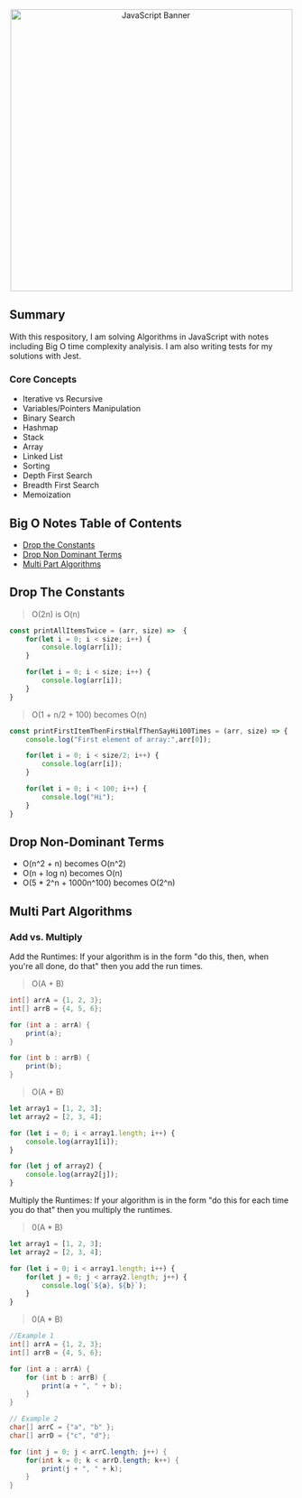 <div align="center">
    <img src="https://res.cloudinary.com/dddnhychw/image/upload/v1598718831/Icons/JS_eqbfi5.png" alt="JavaScript Banner" width="500"/>
</div>

## Summary
With this respository, I am solving Algorithms in JavaScript with notes including Big O time complexity analyisis. I am also writing tests for my solutions with Jest.

### Core Concepts
- Iterative vs Recursive
- Variables/Pointers Manipulation
- Binary Search
- Hashmap
- Stack
- Array
- Linked List
- Sorting
- Depth First Search
- Breadth First Search
- Memoization


## Big O Notes Table of Contents


- [Drop the Constants](#drop-the-constants)
- [Drop Non Dominant Terms](#drop-non-dominant-terms)
- [Multi Part Algorithms](#multi-part-algorithms)


## Drop The Constants

> O(2n) is O(n)

```JavaScript
const printAllItemsTwice = (arr, size) =>  {
    for(let i = 0; i < size; i++) {
        console.log(arr[i]);
    }

    for(let i = 0; i < size; i++) {
        console.log(arr[i]);
    }
}
```

> O(1 + n/2 + 100) becomes O(n)

```JavaScript
const printFirstItemThenFirstHalfThenSayHi100Times = (arr, size) => {
    console.log("First element of array:",arr[0]);

    for(let i = 0; i < size/2; i++) {
        console.log(arr[i]);
    }

    for(let i = 0; i < 100; i++) {
        console.log("Hi");
    }
}
```

## Drop Non-Dominant Terms
- O(n^2 + n) becomes O(n^2)
- O(n + log n) becomes O(n)
- O(5 * 2^n + 1000n^100) becomes O(2^n)

## Multi Part Algorithms

### Add vs. Multiply

Add the Runtimes: If your algorithm is in the form "do this, then, when you're all done, do that" then you add the run times.

> O(A + B)

```Java
int[] arrA = {1, 2, 3};
int[] arrB = {4, 5, 6};

for (int a : arrA) {
    print(a);
}

for (int b : arrB) {
    print(b);
}

```

> O(A + B)

```JavaScript
let array1 = [1, 2, 3];
let array2 = [2, 3, 4];

for (let i = 0; i < array1.length; i++) {
    console.log(array1[i]);
}

for (let j of array2) {
    console.log(array2[j]);
}
```

Multiply the Runtimes: If your algorithm is in the form "do this for each time you do that" then you multiply the runtimes.

> 0(A * B)

```JavaScript
let array1 = [1, 2, 3];
let array2 = [2, 3, 4];

for (let i = 0; i < array1.length; i++) {
    for(let j = 0; j < array2.length; j++) {
        console.log(`${a}, ${b}`);
    }
}
```

> 0(A * B)

``` Java
//Example 1
int[] arrA = {1, 2, 3};
int[] arrB = {4, 5, 6};

for (int a : arrA) {
    for (int b : arrB) {
        print(a + ", " + b);
    }
}

// Example 2
char[] arrC = {"a", "b" };
char[] arrD = {"c", "d"};

for (int j = 0; j < arrC.length; j++) {
    for(int k = 0; k < arrD.length; k++) {
        print(j + ", " + k);
    }
}

```
